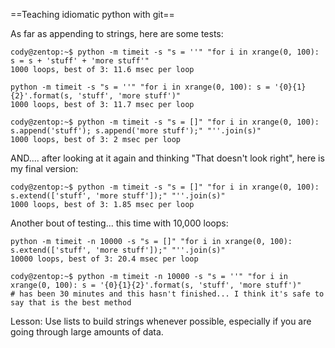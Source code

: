 ==Teaching idiomatic python with git==


As far as appending to strings, here are some tests:

	cody@zentop:~$ python -m timeit -s "s = ''" "for i in xrange(0, 100): s = s + 'stuff' + 'more stuff'"
	1000 loops, best of 3: 11.6 msec per loop

	python -m timeit -s "s = ''" "for i in xrange(0, 100): s = '{0}{1}{2}'.format(s, 'stuff', 'more stuff')"
	1000 loops, best of 3: 11.7 msec per loop

	cody@zentop:~$ python -m timeit -s "s = []" "for i in xrange(0, 100): s.append('stuff'); s.append('more stuff');" "''.join(s)"
	1000 loops, best of 3: 2 msec per loop

AND.... after looking at it again and thinking "That doesn't look right", here is my final version:

	cody@zentop:~$ python -m timeit -s "s = []" "for i in xrange(0, 100): s.extend(['stuff', 'more stuff']);" "''.join(s)"
	1000 loops, best of 3: 1.85 msec per loop

Another bout of testing... this time with 10,000 loops:

	python -m timeit -n 10000 -s "s = []" "for i in xrange(0, 100): s.extend(['stuff', 'more stuff']);" "''.join(s)"
	10000 loops, best of 3: 20.4 msec per loop
	
	cody@zentop:~$ python -m timeit -n 10000 -s "s = ''" "for i in xrange(0, 100): s = '{0}{1}{2}'.format(s, 'stuff', 'more stuff')"
	# has been 30 minutes and this hasn't finished... I think it's safe to say that is the best method

Lesson: Use lists to build strings whenever possible, especially if you are going through large amounts of data.
